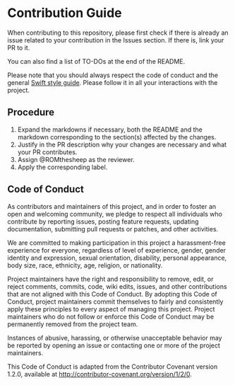 # Contribution Guide

When contributing to this repository, please first check if there is already an issue related to your contribution in the Issues section. If there is, link your PR to it.

You can also find a list of TO-DOs at the end of the README.

Please note that you should always respect the code of conduct and the general [Swift style guide](https://google.github.io/swift/). Please follow it in all your interactions with the project.

## Procedure
1. Expand the markdowns if necessary, both the README and the markdown corresponding to the section(s) affected by the changes.
2. Justify in the PR description why your changes are necessary and what your PR contributes.
3. Assign @ROMthesheep as the reviewer.
4. Apply the corresponding label.

## Code of Conduct

As contributors and maintainers of this project, and in order to foster an open and welcoming community, we pledge to respect all individuals who contribute by reporting issues, posting feature requests, updating documentation, submitting pull requests or patches, and other activities.

We are committed to making participation in this project a harassment-free experience for everyone, regardless of level of experience, gender, gender identity and expression, sexual orientation, disability, personal appearance, body size, race, ethnicity, age, religion, or nationality.

Project maintainers have the right and responsibility to remove, edit, or reject comments, commits, code, wiki edits, issues, and other contributions that are not aligned with this Code of Conduct. By adopting this Code of Conduct, project maintainers commit themselves to fairly and consistently apply these principles to every aspect of managing this project. Project maintainers who do not follow or enforce this Code of Conduct may be permanently removed from the project team.

Instances of abusive, harassing, or otherwise unacceptable behavior may be reported by opening an issue or contacting one or more of the project maintainers.

This Code of Conduct is adapted from the Contributor Covenant version 1.2.0, available at http://contributor-covenant.org/version/1/2/0.